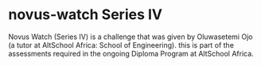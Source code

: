 # novus-watch Series IV
Novus Watch (Series IV) is a challenge that was given by Oluwasetemi Ojo (a tutor at AltSchool Africa: School of Engineering). 
this is part of the assessments required in the ongoing Diploma Program at AltSchool Africa.
